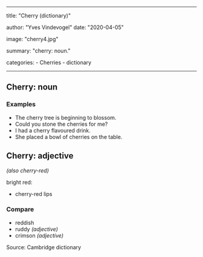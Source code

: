 ---

title: "Cherry (dictionary)"

author: "Yves Vindevogel"
date: "2020-04-05"

image: "cherry4.jpg"

summary: "cherry: noun." 

categories:
    - Cherries
    - dictionary
    
----------

## Cherry: noun

### Examples

- The cherry tree is beginning to blossom.
- Could you stone the cherries for me?
- I had a cherry flavoured drink.
- She placed a bowl of cherries on the table.

## Cherry: adjective

*(also cherry-red)*
 
bright red:

- cherry-red lips

### Compare
- reddish
- ruddy *(adjective)*
- crimson *(adjective)*

Source: Cambridge dictionary
